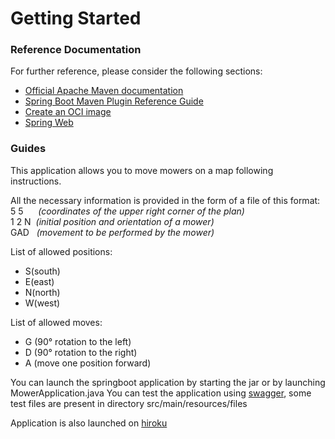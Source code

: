 # Getting Started

### Reference Documentation

For further reference, please consider the following sections:

* [Official Apache Maven documentation](https://maven.apache.org/guides/index.html)
* [Spring Boot Maven Plugin Reference Guide](https://docs.spring.io/spring-boot/docs/2.6.1/maven-plugin/reference/html/)
* [Create an OCI image](https://docs.spring.io/spring-boot/docs/2.6.1/maven-plugin/reference/html/#build-image)
* [Spring Web](https://docs.spring.io/spring-boot/docs/2.6.1/reference/htmlsingle/#boot-features-developing-web-applications)

### Guides

This application allows you to move mowers on a map following instructions.

All the necessary information is provided in the form of a file of this format:<br/>
5 5 &nbsp;&nbsp;&nbsp;&nbsp;&nbsp;<i>(coordinates of the upper right corner of the plan)</i><br/>
1 2 N &nbsp;<i>(initial position and orientation of a mower)</i><br/>
GAD &nbsp;&nbsp;<i>(movement to be performed by the mower)</i>

List of allowed positions:

- S(south)
- E(east)
- N(north)
- W(west)

List of allowed moves:

- G (90° rotation to the left)
- D (90° rotation to the right)
- A (move one position forward)

You can launch the springboot application by starting the jar or by launching MowerApplication.java You can test the application
using [swagger](http://localhost:8080/swagger-ui/), some test files are present in directory src/main/resources/files

Application is also launched on [hiroku](https://tidus3030-mower.herokuapp.com/swagger-ui/)